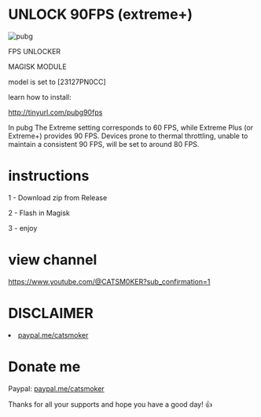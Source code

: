 # UNLOCK 90FPS (extreme+)
![pubg](https://github.com/catsmoker/PUBG-90FPS/assets/119059457/a73e6a37-10b2-4571-860d-86705c16573d)

FPS UNLOCKER 

MAGISK MODULE

model is set to [23127PN0CC]

learn how to install:

http://tinyurl.com/pubg90fps

In pubg The Extreme setting corresponds to 60 FPS, while Extreme Plus (or Extreme+) provides 90 FPS.
Devices prone to thermal throttling, unable to maintain a consistent 90 FPS, will be set to around 80 FPS.

# instructions

1 - Download zip from Release

2 - Flash in Magisk

3 - enjoy

# view channel

https://www.youtube.com/@CATSM0KER?sub_confirmation=1


# DISCLAIMER

<li>
<a href="http://paypal.me/BOULHADA08" rel="nofollow">paypal.me/catsmoker</a>
</li>

# Donate me

Paypal: <a href="http://paypal.me/BOULHADA08" rel="nofollow">paypal.me/catsmoker</a>

Thanks for all your supports and hope you have a good day! 👍
